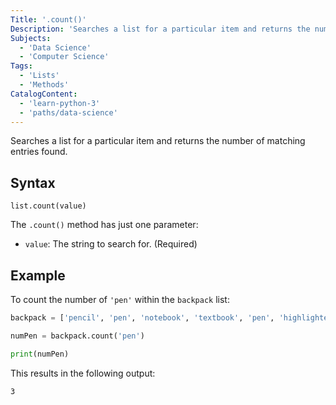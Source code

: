 ```yaml
---
Title: '.count()'
Description: 'Searches a list for a particular item and returns the number of matching entries found.'
Subjects:
  - 'Data Science'
  - 'Computer Science'
Tags:
  - 'Lists'
  - 'Methods'
CatalogContent:
  - 'learn-python-3'
  - 'paths/data-science'
---
```


Searches a list for a particular item and returns the number of matching entries found.

## Syntax

```pseudo
list.count(value)
```

The `.count()` method has just one parameter:

- `value`: The string to search for. (Required)

## Example

To count the number of `'pen'` within the `backpack` list:

```python
backpack = ['pencil', 'pen', 'notebook', 'textbook', 'pen', 'highlighter', 'pen']

numPen = backpack.count('pen')

print(numPen)
```

This results in the following output:

```shell
3
```
